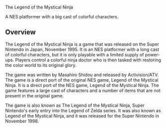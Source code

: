 The Legend of the Mystical Ninja

A NES platformer with a big cast of colorful characters.

## Overview

The Legend of the Mystical Ninja is a game that was released on the Super Nintendo in Japan, November 1995. It is an NES platformer with a long cast of colorful characters, but it is only playable with a limited supply of power-ups. Players control a colorful ninja doctor who is then tasked with restoring the color world to its original glory.

The game was written by Masahiro Shidou and released by Activision/ATV. The game is a direct port of the original NES game, Legend of the Mystical Ninja. It is a direct port of the NES game, Legend of the Mystical Ninja. The game features a large cast of characters and a number of items that are not present in the original game.

The game is also known as The Legend of the Mystical Ninja, Super Nintendo's early entry into the Legend of Zelda series. It was also known as Legend of the Mystical Ninja, and it was released for the Super Nintendo in November 1998.